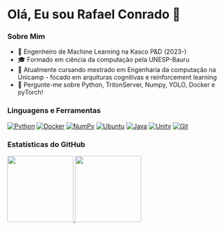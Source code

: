 # Olá, Eu sou Rafael Conrado 👋
[linkedin]: https://www.linkedin.com/in/rafaelragozoniconrado/
### Sobre Mim
- 💼 Engenheiro de Machine Learning na Kasco P&D (2023-)
- 🎓 Formado em ciência da computação pela UNESP-Bauru
- 🌱 Atualmente cursando mestrado em Engenharia da computação na Unicamp - focado em arquituras cognitivas e reinforcement learning
- 💬 Pergunte-me sobre Python, TritonServer, Numpy, YOLO, Docker e pyTorch!

### Linguagens e Ferramentas
[![Python](https://img.shields.io/badge/-Python-3776AB?style=flat-square&logo=python&logoColor=white)](#)
[![Docker](https://img.shields.io/badge/Docker-2496ED?logo=docker&logoColor=fff)](#)
[![NumPy](https://img.shields.io/badge/NumPy-4DABCF?logo=numpy&logoColor=fff)](#)
[![Ubuntu](https://img.shields.io/badge/Ubuntu-E95420?logo=ubuntu&logoColor=white)](#)
[![Java](https://img.shields.io/badge/Java-%23ED8B00.svg?logo=openjdk&logoColor=white)](#)
[![Unity](https://img.shields.io/badge/Unity-%23000000.svg?logo=unity&logoColor=white)](#)
[![Git](https://img.shields.io/badge/Git-F05032?logo=git&logoColor=fff)](#)


### Estatísticas do GitHub
<div>
<a href="https://github.com/thigs0">
<img loading="lazy" height="150em" src="https://github-readme-stats.vercel.app/api/top-langs/?username=RafaelRagozoni&layout=compact&langs_count=7&theme=dracula"/>
<img loading="lazy" height="150em" src="https://github-readme-stats.vercel.app/api?username=RafaelRagozoni&show_icons=true&theme=dracula&count_private=true"/>
</div>
 
